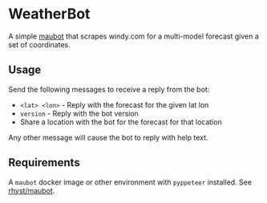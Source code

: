 # WeatherBot

A simple [maubot](https://github.com/maubot/maubot) that scrapes windy.com for a multi-model forecast given a set of coordinates.

## Usage

Send the following messages to receive a reply from the bot:

- `<lat> <lon>` - Reply with the forecast for the given lat lon
- `version` - Reply with the bot version
- Share a location with the bot for the forecast for that location

Any other message will cause the bot to reply with help text.

## Requirements

A `maubot` docker image or other environment with `pyppeteer` installed. See [rhyst/maubot](https://github.com/rhyst/maubot-weather).
